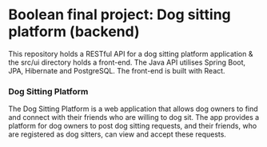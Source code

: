 # Boolean final project: Dog sitting platform (backend)
This repository holds a RESTful API for a dog sitting platform application & the src/ui directory holds a front-end.
The Java API utilises Spring Boot, JPA, Hibernate and PostgreSQL. The front-end is built with React. 

### Dog Sitting Platform
The Dog Sitting Platform is a web application that allows dog owners to find and connect with their friends who are willing to dog sit. The app provides a platform for dog owners to post dog sitting requests, and their friends, who are registered as dog sitters, can view and accept these requests.
